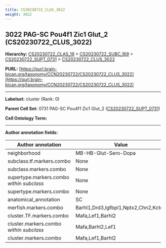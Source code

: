 ```yaml
---
title: CS20230722_CLUS_3022
weight: 3022
---
```

## 3022 PAG-SC Pou4f1 Zic1 Glut_2 (CS20230722_CLUS_3022)
<b>Hierarchy: </b>
[CS20230722_CLAS_19](../CS20230722_CLAS_19) >
[CS20230722_SUBC_169](../CS20230722_SUBC_169) >
[CS20230722_SUPT_0731](../CS20230722_SUPT_0731) >
[CS20230722_CLUS_3022](../CS20230722_CLUS_3022)

**PURL:** [https://purl.brain-bican.org/taxonomy/CCN20230722/CS20230722_CLUS_3022](https://purl.brain-bican.org/taxonomy/CCN20230722/CS20230722_CLUS_3022)

---


**Labelset:** cluster (Rank: 0)

**Parent Cell Set:** 0731 PAG-SC Pou4f1 Zic1 Glut_2 ([CS20230722_SUPT_0731](../CS20230722_SUPT_0731))



**Cell Ontology Term:** 

[MARKER GENES.]: #


---

[TRANSFERRED ANNOTATIONS.]: #


[AUTHOR ANNOTATION FIELDS.]: #


**Author annotation fields:**

| Author annotation | Value |
|-------------------|-------|
|neighborhood|MB-HB-Glut-Sero-Dopa|
|subclass.tf.markers.combo|None|
|subclass.markers.combo|None|
|supertype.markers.combo _within subclass_|None|
|supertype.markers.combo|None|
|anatomical_annotation|SC|
|merfish.markers.combo|Barhl1,Drd3,Igfbpl1,Nptx2,Chn2,Kctd8|
|cluster.TF.markers.combo|Mafa,Lef1,Barhl2|
|cluster.markers.combo _within subclass_|Mafa,Barhl2,Lef1|
|cluster.markers.combo|Mafa,Lef1,Barhl2|
